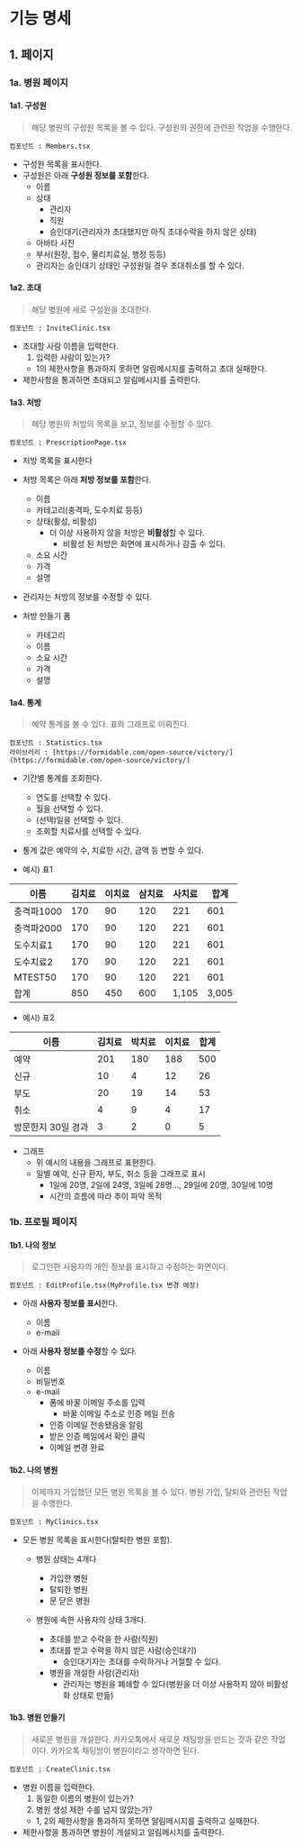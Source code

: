 # 기능 명세

## 1. 페이지

### 1a. 병원 페이지

#### 1a1. 구성원

> 해당 병원의 구성원 목록을 볼 수 있다. 구성원의 권한에 관련된 작업을 수행한다.

```
컴포넌트 : Members.tsx
```

- 구성원 목록을 표시한다.
- 구성원은 아래 **구성원 정보를 포함**한다.
  - 이름
  - 상태
    - 관리자
    - 직원
    - 승인대기(관리자가 초대했지만 아직 초대수락을 하지 않은 상태)
  - 아바타 사진
  - 부서(원장, 접수, 물리치료실, 행정 등등)
  - 관리자는 승인대기 상태인 구성원일 경우 초대취소를 할 수 있다.

#### 1a2. 초대

> 해당 병원에 새로 구성원을 초대한다.

```
컴포넌트 : InviteClinic.tsx
```

- 초대할 사람 이름을 입력한다.
  1. 입력한 사람이 있는가?
  - 1의 제한사항을 통과하지 못하면 알림메시지를 출력하고 초대 실패한다.
- 제한사항을 통과하면 초대되고 알림메시지를 출력한다.

#### 1a3. 처방

> 해당 병원의 처방의 목록을 보고, 정보를 수정할 수 있다.

```
컴포넌트 : PrescriptionPage.tsx
```

- 처방 목록을 표시한다
- 처방 목록은 아래 **처방 정보를 포함**한다.
  - 이름
  - 카테고리(충격파, 도수치료 등등)
  - 상태(활성, 비활성)
    - 더 이상 사용하지 않을 처방은 **비활성**할 수 있다.
      - 비활성 된 처방은 화면에 표시하거나 감출 수 있다.
  - 소요 시간
  - 가격
  - 설명
- 관리자는 처방의 정보를 수정할 수 있다.

- 처방 만들기 폼
  - 카테고리
  - 이름
  - 소요 시간
  - 가격
  - 설명

#### 1a4. 통계

> 예약 통계를 볼 수 있다. 표와 그래프로 이뤄진다.

```
컴포넌트 : Statistics.tsx
라이브러리 : [https://formidable.com/open-source/victory/](https://formidable.com/open-source/victory/)
```

- 기간별 통계를 조회한다.

  - 연도를 선택할 수 있다.
  - 월을 선택할 수 있다.
  - (선택)일을 선택할 수 있다.
  - 조회할 치료사를 선택할 수 있다.

- 통계 값은 예약의 수, 치료한 시간, 금액 등 변할 수 있다.
- 예시) 표1

| 이름       | 김치료 | 이치료 | 삼치료 | 사치료 | 합계  |
| ---------- | ------ | ------ | ------ | ------ | ----- |
| 충격파1000 | 170    | 90     | 120    | 221    | 601   |
| 충격파2000 | 170    | 90     | 120    | 221    | 601   |
| 도수치료1  | 170    | 90     | 120    | 221    | 601   |
| 도수치료2  | 170    | 90     | 120    | 221    | 601   |
| MTEST50    | 170    | 90     | 120    | 221    | 601   |
| 합계       | 850    | 450    | 600    | 1,105  | 3,005 |

- 예시) 표2

| 이름               | 김치료 | 박치료 | 이치료 | 합계 |
| ------------------ | ------ | ------ | ------ | ---- |
| 예약               | 201    | 180    | 188    | 500  |
| 신규               | 10     | 4      | 12     | 26   |
| 부도               | 20     | 19     | 14     | 53   |
| 취소               | 4      | 9      | 4      | 17   |
| 방문한지 30일 경과 | 3      | 2      | 0      | 5    |

- 그래프
  - 위 예시의 내용을 그래프로 표현한다.
  - 일별 예약, 신규 환자, 부도, 취소 등을 그래프로 표시
    - 1일에 20명, 2일에 24명, 3일에 28명..., 29일에 20명, 30일에 10명
    - 시간의 흐름에 따라 추이 파악 목적

### 1b. 프로필 페이지

#### 1b1. 나의 정보

> 로그인한 사용자의 개인 정보를 표시하고 수정하는 화면이다.

```
컴포넌트 : EditProfile.tsx(MyProfile.tsx 변경 예정)
```

- 아래 **사용자 정보를 표시**한다.

  - 이름
  - e-mail

- 아래 **사용자 정보를 수정**할 수 있다.
  - 이름
  - 비밀번호
  - e-mail
    - 폼에 바꿀 이메일 주소를 입력
      - 바꿀 이메일 주소로 인증 메일 전송
    - 인증 이메일 전송됐음을 알림
    - 받은 인증 메일에서 확인 클릭
    - 이메일 변경 완료

#### 1b2. 나의 병원

> 이제까지 가입했던 모든 병원 목록을 볼 수 있다. 병원 가입, 탈퇴와 관련된 작업을 수행한다.

```
컴포넌트 : MyClinics.tsx
```

- 모든 병원 목록을 표시한다(탈퇴한 병원 포함).

  - 병원 상태는 4개다

    - 가입한 병원
    - 탈퇴한 병원
    - 문 닫은 병원

  - 병원에 속한 사용자의 상태 3개다.

    - 초대를 받고 수락을 한 사람(직원)
    - 초대를 받고 수락을 하지 않은 사람(승인대기)
      - 승인대기자는 초대를 수락하거나 거절할 수 있다.
    - 병원을 개설한 사람(관리자)
      - 관리자는 병원을 폐쇄할 수 있다(병원을 더 이상 사용하지 않아 비활성화 상태로 만듦)

#### 1b3. 병원 만들기

> 새로운 병원을 개설한다. 카카오톡에서 새로운 채팅방을 만드는 것과 같은 작업이다. 카카오톡 채팅방이 병원이라고 생각하면 된다.

```
컴포넌트 : CreateClinic.tsx
```

- 병원 이름을 입력한다.
  1. 동일한 이름의 병원이 있는가?
  2. 병원 생성 제한 수를 넘지 않았는가?
  - 1, 2의 제한사항을 통과하지 못하면 알림메시지를 출력하고 실패한다.
- 제한사항을 통과하면 병원이 개설되고 알림메시지를 출력한다.

